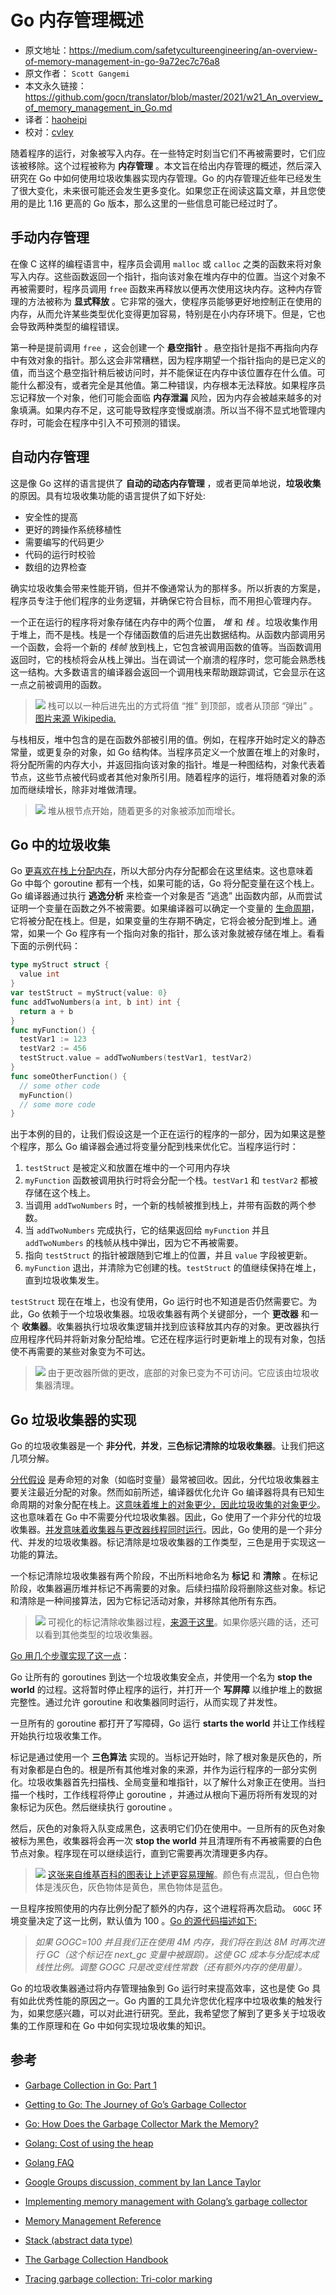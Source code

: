# Go 内存管理概述
- 原文地址：https://medium.com/safetycultureengineering/an-overview-of-memory-management-in-go-9a72ec7c76a8
- 原文作者： `Scott Gangemi`
- 本文永久链接： https://github.com/gocn/translator/blob/master/2021/w21_An_overview_of_memory_management_in_Go.md
- 译者：[haoheipi](https:/github.com/haoheipi)
- 校对：[cvley](https://github.com/cvley)

随着程序的运行，对象被写入内存。在一些特定时刻当它们不再被需要时，它们应该被移除。这个过程被称为 **内存管理** 。本文旨在给出内存管理的概述，然后深入研究在 Go 中如何使用垃圾收集器实现内存管理。Go 的内存管理近些年已经发生了很大变化，未来很可能还会发生更多变化。如果您正在阅读这篇文章，并且您使用的是比 1.16 更高的 Go 版本，那么这里的一些信息可能已经过时了。

## 手动内存管理

在像 C 这样的编程语言中，程序员会调用 `malloc` 或 `calloc` 之类的函数来将对象写入内存。这些函数返回一个指针，指向该对象在堆内存中的位置。当这个对象不再被需要时，程序员调用 `free` 函数来再释放以便再次使用这块内存。这种内存管理的方法被称为 **显式释放** 。它非常的强大，使程序员能够更好地控制正在使用的内存，从而允许某些类型优化变得更加容易，特别是在小内存环境下。但是，它也会导致两种类型的编程错误。

第一种是提前调用 `free` ，这会创建一个 **悬空指针** 。悬空指针是指不再指向内存中有效对象的指针。那么这会非常糟糕，因为程序期望一个指针指向的是已定义的值，而当这个悬空指针稍后被访问时，并不能保证在内存中该位置存在什么值。可能什么都没有，或者完全是其他值。第二种错误，内存根本无法释放。如果程序员忘记释放一个对象，他们可能会面临 **内存泄漏** 风险，因为内存会被越来越多的对象填满。如果内存不足，这可能导致程序变慢或崩溃。所以当不得不显式地管理内存时，可能会在程序中引入不可预测的错误。

## 自动内存管理 

这是像 Go 这样的语言提供了 **自动的动态内存管理** ，或者更简单地说，**垃圾收集** 的原因。具有垃圾收集功能的语言提供了如下好处:

- 安全性的提高
- 更好的跨操作系统移植性
- 需要编写的代码更少
- 代码的运行时校验
- 数组的边界检查

确实垃圾收集会带来性能开销，但并不像通常认为的那样多。所以折衷的方案是，程序员专注于他们程序的业务逻辑，并确保它符合目标，而不用担心管理内存。

一个正在运行的程序将对象存储在内存中的两个位置， _堆_ 和 _栈_ 。垃圾收集作用于堆上，而不是栈。栈是一个存储函数值的后进先出数据结构。从函数内部调用另一个函数，会将一个新的 _栈帧_ 放到栈上，它包含被调用函数的值等。当函数调用返回时，它的栈桢将会从栈上弹出。当在调试一个崩溃的程序时，您可能会熟悉栈这一结构。大多数语言的编译器会返回一个调用栈来帮助跟踪调试，它会显示在这一点之前被调用的函数。

> ![](../static/images/w21_An_overview_of_memory_management_in_Go/figure1.png)
栈可以以一种后进先出的方式将值 “推” 到顶部，或者从顶部 “弹出” 。[图片来源 Wikipedia.](https://en.wikipedia.org/wiki/Stack_(abstract_data_type))

与栈相反，堆中包含的是在函数外部被引用的值。例如，在程序开始时定义的静态常量，或更复杂的对象，如 Go 结构体。当程序员定义一个放置在堆上的对象时，将分配所需的内存大小，并返回指向该对象的指针。堆是一种图结构，对象代表着节点，这些节点被代码或者其他对象所引用。随着程序的运行，堆将随着对象的添加而继续增长，除非对堆做清理。

>![](../static/images/w21_An_overview_of_memory_management_in_Go/figure2.png)
堆从根节点开始，随着更多的对象被添加而增长。

## Go 中的垃圾收集

Go [更喜欢在栈上分配内存](https://groups.google.com/g/golang-nuts/c/KJiyv2mV2pU/m/wdBUH1mHCAAJ?pli=1)，所以大部分内存分配都会在这里结束。这也意味着 Go 中每个 goroutine 都有一个栈，如果可能的话，Go 将分配变量在这个栈上。Go 编译器通过执行 **逃逸分析** 来检查一个对象是否 ”逃逸” 出函数内部，从而尝试证明一个变量在函数之外不被需要。如果编译器可以确定一个变量的 [生命周期](https://www.memorymanagement.org/glossary/l.html#term-lifetime)，它将被分配在栈上。但是，如果变量的生存期不确定，它将会被分配到堆上。通常，如果一个 Go 程序有一个指向对象的指针，那么该对象就被存储在堆上。看看下面的示例代码：

```go
type myStruct struct {
  value int
}
var testStruct = myStruct{value: 0}
func addTwoNumbers(a int, b int) int {
  return a + b
}
func myFunction() {
  testVar1 := 123
  testVar2 := 456
  testStruct.value = addTwoNumbers(testVar1, testVar2)
}
func someOtherFunction() {
  // some other code
  myFunction()
  // some more code
}
```

出于本例的目的，让我们假设这是一个正在运行的程序的一部分，因为如果这是整个程序，那么 Go 编译器会通过将变量分配到栈来优化它。当程序运行时：

1. `testStruct` 是被定义和放置在堆中的一个可用内存块
2. `myFunction` 函数被调用执行时将会分配一个栈。`testVar1` 和 `testVar2` 都被存储在这个栈上。
3. 当调用 `addTwoNumbers` 时，一个新的栈帧被推到栈上，并带有函数的两个参数。
4. 当 `addTwoNumbers` 完成执行，它的结果返回给 `myFunction` 并且 `addTwoNumbers` 的栈帧从栈中弹出，因为它不再被需要。
5. 指向 `testStruct` 的指针被跟随到它堆上的位置，并且 `value` 字段被更新。
6. `myFunction` 退出，并清除为它创建的栈。`testStruct` 的值继续保持在堆上，直到垃圾收集发生。

`testStruct` 现在在堆上，也没有使用，Go 运行时也不知道是否仍然需要它。为此，Go 依赖于一个垃圾收集器。垃圾收集器有两个关键部分，一个 **更改器** 和一个 **收集器**。收集器执行垃圾收集逻辑并找到应该释放其内存的对象。更改器执行应用程序代码并将新对象分配给堆。它还在程序运行时更新堆上的现有对象，包括使不再需要的某些对象变为不可达。

>![](../static/images/w21_An_overview_of_memory_management_in_Go/figure3.png)
由于更改器所做的更改，底部的对象已变为不可访问。它应该由垃圾收集器清理。

## Go 垃圾收集器的实现

Go 的垃圾收集器是一个 **非分代**，**并发**，**三色标记清除的垃圾收集器**。让我们把这几项分解。

[分代假设](https://www.memorymanagement.org/glossary/g.html#term-generational-hypothesis) 是寿命短的对象（如临时变量）最常被回收。因此，分代垃圾收集器主要关注最近分配的对象。然而如前所述，编译器优化允许 Go 编译器将具有已知生命周期的对象分配在栈上。[这意味着堆上的对象更少，因此垃圾收集的对象更少](https://groups.google.com/g/golang-nuts/c/KJiyv2mV2pU/m/wdBUH1mHCAAJ)。这也意味着在 Go 中不需要分代垃圾收集器。因此，Go 使用了一个非分代的垃圾收集器。[并发意味着收集器与更改器线程同时运行](https://github.com/golang/go/blob/master/src/runtime/mgc.go#L7)。因此，Go 使用的是一个非分代、并发的垃圾收集器。标记清除是垃圾收集器的工作类型，三色是用于实现这一功能的算法。

一个标记清除垃圾收集器有两个阶段，不出所料地命名为 **标记** 和 **清除** 。在标记阶段，收集器遍历堆并标记不再需要的对象。后续扫描阶段将删除这些对象。标记和清除是一种间接算法，因为它标记活动对象，并移除其他所有东西。

>![](../static/images/w21_An_overview_of_memory_management_in_Go/figure4.gif)
可视化的标记清除收集器过程，[来源于这里](https://spin.atomicobject.com/2014/09/03/visualizing-garbage-collection-algorithms/)。如果你感兴趣的话，还可以看到其他类型的垃圾收集器。

[Go 用几个步骤实现了这一点](https://github.com/golang/go/blob/master/src/runtime/mgc.go#L24)：

Go 让所有的 goroutines 到达一个垃圾收集安全点，并使用一个名为 **stop the world** 的过程。这将暂时停止程序的运行，并打开一个 **写屏障** 以维护堆上的数据完整性。通过允许 goroutine 和收集器同时运行，从而实现了并发性。

一旦所有的 goroutine 都打开了写障碍，Go 运行 **starts the world** 并让工作线程开始执行垃圾收集工作。

标记是通过使用一个 **三色算法** 实现的。当标记开始时，除了根对象是灰色的，所有对象都是白色的。根是所有其他堆对象的来源，并作为运行程序的一部分实例化。垃圾收集器首先扫描栈、全局变量和堆指针，以了解什么对象正在使用。当扫描一个栈时，工作线程将停止 goroutine ，并通过从根向下遍历将所有发现的对象标记为灰色。然后继续执行 goroutine 。

然后，灰色的对象将入队变成黑色，这表明它们仍在使用中。一旦所有的灰色对象被标为黑色，收集器将会再一次 **stop the world** 并且清理所有不再被需要的白色节点对象。程序现在可以继续运行，直到它需要再次清理更多内存。

>![](../static/images/w21_An_overview_of_memory_management_in_Go/figure5.gif)
[这张来自维基百科的图表让上述更容易理解](https://en.wikipedia.org/wiki/Tracing_garbage_collection#Tri-color_marking)。颜色有点混乱，但白色物体是浅灰色，灰色物体是黄色，黑色物体是蓝色。

一旦程序按照使用的内存比例分配了额外的内存，这个进程将再次启动。 `GOGC` 环境变量决定了这一比例，默认值为 100 。[Go 的源代码描述如下:](https://github.com/golang/go/blob/master/src/runtime/mgc.go#L112)

> *如果 GOGC=100 并且我们正在使用 4M 内存，我们将在到达 8M 时再次进行 GC（这个标记在 next_gc 变量中被跟踪)。这使 GC 成本与分配成本成线性比例。调整 GOGC 只是改变线性常数（还有额外内存的使用量）。*

Go 的垃圾收集器通过将内存管理抽象到 Go 运行时来提高效率，这也是使 Go 具有如此优秀性能的原因之一。Go 内置的工具允许您优化程序中垃圾收集的触发行为，如果您感兴趣，可以对此进行研究。至此，我希望您了解到了更多关于垃圾收集的工作原理和在 Go 中如何实现垃圾收集的知识。

## 参考

- [Garbage Collection in Go: Part 1](https://www.ardanlabs.com/blog/2018/12/garbage-collection-in-go-part1-semantics.html)

- [Getting to Go: The Journey of Go’s Garbage Collector](https://blog.golang.org/ismmkeynote)

- [Go: How Does the Garbage Collector Mark the Memory?](https://medium.com/a-journey-with-go/go-how-does-the-garbage-collector-mark-the-memory-72cfc12c6976)

- [Golang: Cost of using the heap](https://medium.com/invalid-memory/golang-cost-of-using-the-heap-e70363469754)

- [Golang FAQ](https://golang.org/doc/faq#stack_or_heap)

- [Google Groups discussion, comment by Ian Lance Taylor](https://groups.google.com/g/golang-nuts/c/KJiyv2mV2pU/m/wdBUH1mHCAAJ)

- [Implementing memory management with Golang’s garbage collector](https://hub.packtpub.com/implementing-memory-management-with-golang-garbage-collector/)

- [Memory Management Reference](https://www.memorymanagement.org/)

- [Stack (abstract data type)](https://en.wikipedia.org/wiki/Stack_(abstract_data_type))

- [The Garbage Collection Handbook](https://gchandbook.org/)

- [Tracing garbage collection: Tri-color marking](https://en.wikipedia.org/wiki/Tracing_garbage_collection#Tri-color_marking)